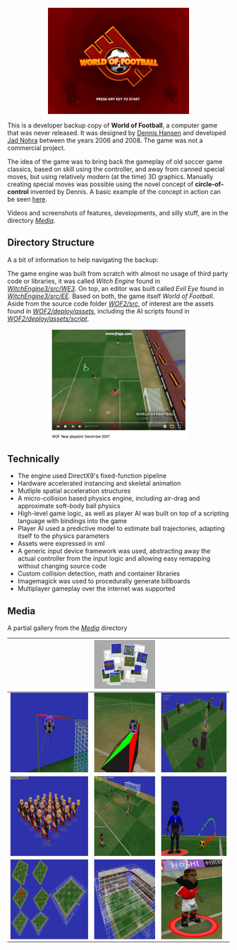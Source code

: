 <p align="center"><a href=https://www.youtube.com/watch?v=y1ql5D7sgC0&list=PL5ED86276C6DB1347&index=7><img src="WOF2/deploy/res/splash.jpg" width="320"/></a></p>

This is a developer backup copy of __World of Football__, a computer game that was never released. It was designed by [Dennis Hansen](https://www.linkedin.com/in/denniskhanhansen/) and developed [Jad Nohra](https://www.linkedin.com/in/jadnohra/) between the years 2006 and 2008. The game was not a commercial project.

The idea of the game was to bring back the gameplay of old soccer game classics, based on skill using the controller, and away from canned special moves, but using relatively modern (at the time) 3D graphics. Manually creating special moves was possible using the novel concept of __circle-of-control__ invented by Dennis. A basic example of the concept in action can be seen [here](https://youtu.be/y1ql5D7sgC0?list=PL5ED86276C6DB1347&t=46).

Videos and screenshots of features, developments, and silly stuff, are in the directory _[Media](Media)_.

## Directory Structure

A a bit of information to help navigating the backup:

The game engine was built from scratch with almost no usage of third party code or libraries, it was called _Witch Engine_ found in _[WitchEngine3/src/WE3](WitchEngine3/src/WE3)_. On top, an editor was built called _Evil Eye_ found in _[WitchEngine3/src/EE](WitchEngine3/src/EE)_. Based on both, the game itself _World of Football_. Aside from the source code folder _[WOF2/src](WOF2/src)_, of interest are the assets found in _[WOF2/deploy/assets](WOF2/deploy/assets)_, including the AI scripts found in _[WOF2/deploy/assets/script](WOF2/deploy/assets/script)_.


<p align="center"><a href=https://www.youtube.com/watch?v=y1ql5D7sgC0&list=PL5ED86276C6DB1347&index=7><img src="Media/youtube_video.png" width="320"/></a></p>

## Technically
 * The engine used DirectX9's fixed-function pipeline
 * Hardware accelerated instancing and skeletal animation
 * Mutliple spatial acceleration structures
 * A micro-collision based physics engine, including air-drag and approximate soft-body ball physics
 * High-level game logic, as well as player AI was built on top of a scripting language with bindings into the game
 * Player AI used a predictive model to estimate ball trajectories, adapting itself to the physics parameters
 * Assets were expressed in xml
 * A generic input device framework was used, abstracting away the actual controller from the input logic and allowing easy remapping without changing source code
 * Custom collision detection, math and container libraries
 * Imagemagick was used to procedurally generate billboards
 * Multiplayer gameplay over the internet was supported

## Media
A partial gallery from the _[Media](Media)_ directory

|   | <img src="Media/collage5.jpg" width="240"/>  |   |
|---|---|---|
| <img src="Media/sshot-20.jpg" height="180"/> | <img src="Media/sshot-21.jpg" height="180"/>  | <img src="Media/sshot-22.jpg" height="180"/>  |
|  <img src="Media/sshot-23.jpg" height="180"/> | <img src="Media/sshot-24.jpg" height="180"/>  | <img src="Media/sshot-25.jpg" height="180"/>  |
| <img src="Media/sshot-26.jpg" height="180"/>  |  <img src="Media/sshot-27.jpg" height="180"/> | <img src="Media/sshot-28.jpg" height="180"/>  |
